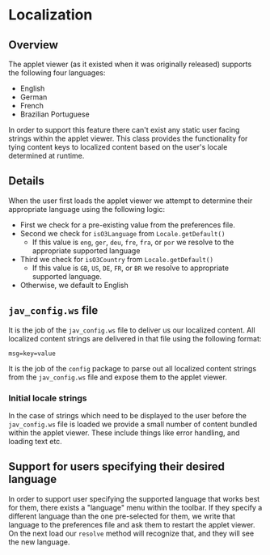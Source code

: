 # Localization

## Overview

The applet viewer (as it existed when it was originally released) supports the
following four languages:

- English
- German
- French
- Brazilian Portuguese

In order to support this feature there can't exist any static user facing
strings within the applet viewer. This class provides the functionality for
tying content keys to localized content based on the user's locale determined
at runtime.

## Details

When the user first loads the applet viewer we attempt to determine their
appropriate language using the following logic:

- First we check for a pre-existing value from the preferences file.
- Second we check for `isO3Language` from `Locale.getDefault()`
  - If this value is `eng`, `ger`, `deu`, `fre`, `fra`, or `por` we resolve to the
    appropriate supported language
- Third we check for `isO3Country` from `Locale.getDefault()`
  - If this value is `GB`, `US`, `DE`, `FR`, or `BR` we resolve to appropriate
    supported language.
- Otherwise, we default to English

## `jav_config.ws` file

It is the job of the `jav_config.ws` file to deliver us our localized content.
All localized content strings are delivered in that file using the following
format:

```
msg=key=value
```

It is the job of the `config` package to parse out all localized content strings
from the `jav_config.ws` file and expose them to the applet viewer.

### Initial locale strings

In the case of strings which need to be displayed to the user before the
`jav_config.ws` file is loaded we provide a small number of content bundled
within the applet viewer. These include things like error handling, and
loading text etc.

## Support for users specifying their desired language

In order to support user specifying the supported language that works best for
them, there exists a "language" menu within the toolbar. If they specify a
different language than the one pre-selected for them, we write that language
to the preferences file and ask them to restart the applet viewer. On the next
load our `resolve` method will recognize that, and they will see the new
language.
